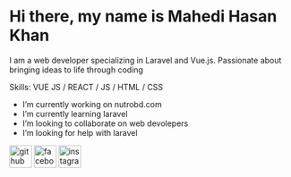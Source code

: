 # Hi there, my name is Mahedi Hasan Khan
I am a web developer specializing in Laravel and Vue.js. Passionate about bringing ideas to life through coding

Skills: VUE JS / REACT / JS / HTML / CSS

- I’m currently working on nutrobd.com 
- I’m currently learning laravel 
- I’m looking to collaborate on web devolepers  
- I’m looking for help with laravel  


[<img src='https://cdn.jsdelivr.net/npm/simple-icons@3.0.1/icons/github.svg' alt='github' height='40'>](https://github.com/mahedio)  [<img src='https://cdn.jsdelivr.net/npm/simple-icons@3.0.1/icons/facebook.svg' alt='facebook' height='40'>](https://www.facebook.com/mhk99)  [<img src='https://cdn.jsdelivr.net/npm/simple-icons@3.0.1/icons/instagram.svg' alt='instagram' height='40'>](https://www.instagram.com/mahedio_/)  

